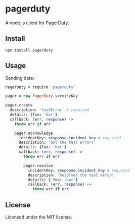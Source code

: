 # pagerduty

A node.js client for PagerDuty.

## Install

```
npm install pagerduty
```

## Usage

Sending data:

```coffee
PagerDuty = require 'pagerduty'

pager = new PagerDuty serviceKey

pager.create
  description: 'testError' # required
  details: {foo: 'bar'}
  callback: (err, response) ->
    throw err if err

    pager.acknowledge
      incidentKey: response.incident_key # required
      description: 'Got the test error!'
      details: {foo: 'bar'}
      callback: (err, response) ->
        throw err if err

        pager.resolve
          incidentKey: response.incident_key # required
          description: 'Resolved the test error!'
          details: { foo: 'bar'}
          callback: (err, response) ->
            throw err if err
```

## License

Licensed under the MIT license.
